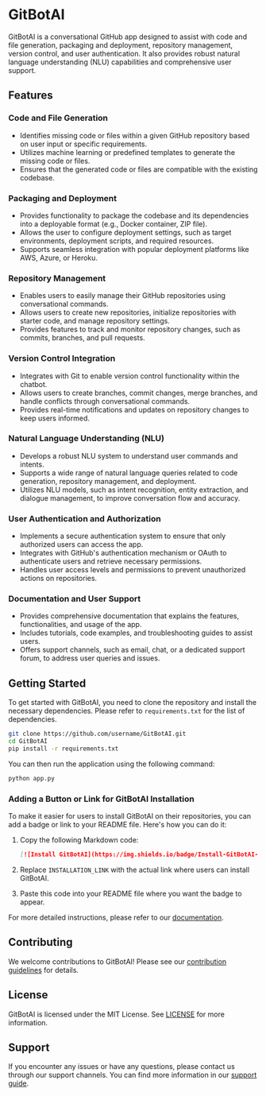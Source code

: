 # GitBotAI

GitBotAI is a conversational GitHub app designed to assist with code and file generation, packaging and deployment, repository management, version control, and user authentication. It also provides robust natural language understanding (NLU) capabilities and comprehensive user support.

## Features

### Code and File Generation
- Identifies missing code or files within a given GitHub repository based on user input or specific requirements.
- Utilizes machine learning or predefined templates to generate the missing code or files.
- Ensures that the generated code or files are compatible with the existing codebase.

### Packaging and Deployment
- Provides functionality to package the codebase and its dependencies into a deployable format (e.g., Docker container, ZIP file).
- Allows the user to configure deployment settings, such as target environments, deployment scripts, and required resources.
- Supports seamless integration with popular deployment platforms like AWS, Azure, or Heroku.

### Repository Management
- Enables users to easily manage their GitHub repositories using conversational commands.
- Allows users to create new repositories, initialize repositories with starter code, and manage repository settings.
- Provides features to track and monitor repository changes, such as commits, branches, and pull requests.

### Version Control Integration
- Integrates with Git to enable version control functionality within the chatbot.
- Allows users to create branches, commit changes, merge branches, and handle conflicts through conversational commands.
- Provides real-time notifications and updates on repository changes to keep users informed.

### Natural Language Understanding (NLU)
- Develops a robust NLU system to understand user commands and intents.
- Supports a wide range of natural language queries related to code generation, repository management, and deployment.
- Utilizes NLU models, such as intent recognition, entity extraction, and dialogue management, to improve conversation flow and accuracy.

### User Authentication and Authorization
- Implements a secure authentication system to ensure that only authorized users can access the app.
- Integrates with GitHub's authentication mechanism or OAuth to authenticate users and retrieve necessary permissions.
- Handles user access levels and permissions to prevent unauthorized actions on repositories.

### Documentation and User Support
- Provides comprehensive documentation that explains the features, functionalities, and usage of the app.
- Includes tutorials, code examples, and troubleshooting guides to assist users.
- Offers support channels, such as email, chat, or a dedicated support forum, to address user queries and issues.

## Getting Started

To get started with GitBotAI, you need to clone the repository and install the necessary dependencies. Please refer to `requirements.txt` for the list of dependencies.

```bash
git clone https://github.com/username/GitBotAI.git
cd GitBotAI
pip install -r requirements.txt
```

You can then run the application using the following command:

```bash
python app.py
```

### Adding a Button or Link for GitBotAI Installation

To make it easier for users to install GitBotAI on their repositories, you can add a badge or link to your README file. Here's how you can do it:

1. Copy the following Markdown code:

   ```markdown
   [![Install GitBotAI](https://img.shields.io/badge/Install-GitBotAI-blue?style=for-the-badge)](https://github.com/apps/gitbotai/installations/new)
   ```

2. Replace `INSTALLATION_LINK` with the actual link where users can install GitBotAI.
3. Paste this code into your README file where you want the badge to appear.

For more detailed instructions, please refer to our [documentation](./documentation.py).

## Contributing

We welcome contributions to GitBotAI! Please see our [contribution guidelines](CONTRIBUTING.md) for details.

## License

GitBotAI is licensed under the MIT License. See [LICENSE](LICENSE) for more information.

## Support

If you encounter any issues or have any questions, please contact us through our support channels. You can find more information in our [support guide](./support.py).
